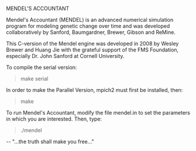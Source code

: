 MENDEL'S ACCOUNTANT 

Mendel's Accountant (MENDEL) is an advanced numerical simulation program for 
modeling genetic change over time and was developed collaboratively by Sanford,
Baumgardner, Brewer, Gibson and ReMine.

This C-version of the Mendel engine was developed in 2008 by Wesley Brewer 
and Huang Jie with the grateful support of the FMS Foundation, especially
Dr. John Sanford at Cornell University.

To compile the serial version:

> make serial

In order to make the Parallel Version, mpich2 must first be installed, then:

> make 

To run Mendel's Accountant, modify the file mendel.in to set the parameters
in which you are interested.  Then, type:

> ./mendel

--
"...the truth shall make you free..."

